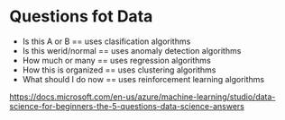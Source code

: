 # Questions fot Data  

- Is this A or B == uses clasification algorithms  
- Is this werid/normal == uses anomaly detection algorithms
- How much or many == uses regression algorithms
- How this is organized == uses clustering algorithms  
- What should I do now == uses reinforcement learning algorithms

https://docs.microsoft.com/en-us/azure/machine-learning/studio/data-science-for-beginners-the-5-questions-data-science-answers
